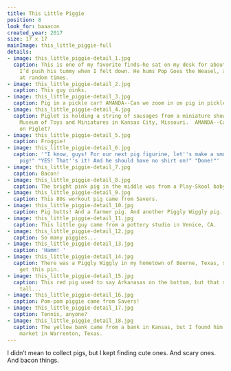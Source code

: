 ```yaml
---
title: This Little Piggie
position: 8
look_for: baaacon
created_year: 2017
size: 17 x 17
mainImage: this_little_piggie-full
details:
- image: this_little_piggie-detail_1.jpg
  caption: This is one of my favorite finds—he sat on my desk for about a year, and
    I’d push his tummy when I felt down. He hums Pop Goes the Weasel, and then farts
    at random times.
- image: this_little_piggie-detail_2.jpg
  caption: This guy oinks.
- image: this_little_piggie-detail_3.jpg
  caption: Pig in a pickle car! AMANDA--Can we zoom in on pig in pickle car?
- image: this_little_piggie-detail_4.jpg
  caption: Piglet is holding a string of sausages from a miniature show at the National
    Museum of Toys and Miniatures in Kansas City, Missouri.  AMANDA--Can we zoom in
    on Piglet?
- image: this_little_piggie-detail_5.jpg
  caption: Froggie!
- image: this_little_piggie-detail_6.jpg
  caption: '"I know, guys! For our next pig figurine, let''s make a smoking cowboy
    pig!" "YES! That''s it! And he should have no shirt on!" "Done!"'
- image: this_little_piggie-detail_7.jpg
  caption: Bacon!
- image: this_little_piggie-detail_8.jpg
  caption: The bright pink pig in the middle was from a Play-Skool baby mobile.
- image: this_little_piggie-detail_9.jpg
  caption: This 80s workout pig came from Savers.
- image: this_little_piggie-detail_10.jpg
  caption: Pig butts! And a farmer pig. And another Piggly Wiggly pig.
- image: this_little_piggie-detail_11.jpg
  caption: This little guy came from a pottery studio in Venice, CA.
- image: this_little_piggie-detail_12.jpg
  caption: So many piggies...
- image: this_little_piggie-detail_13.jpg
  caption: 'Hamm! '
- image: this_little_piggie-detail_14.jpg
  caption: There was a Piggly Wiggly in my hometown of Boerne, Texas, so I had to
    get this pin.
- image: this_little_piggie-detail_15.jpg
  caption: This red pig used to say Arkanasas on the bottom, but that made him too
    tall...
- image: this_little_piggie-detail_16.jpg
  caption: Pom-pom piggie came from Savers!
- image: this_little_piggie-detail_17.jpg
  caption: Tennis, anyone?
- image: this_little_piggie_detail_18.jpg
  caption: The yellow bank came from a bank in Kansas, but I found him at the antique
    market in Warrenton, Texas.
---
```


I didn’t mean to collect pigs, but I kept finding cute ones. And scary ones. And bacon things.
